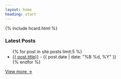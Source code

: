 ```yaml
---
layout: home
heading: start
---
```


{% include hcard.html %}

### Latest Posts

<ul>
  {% for post in site.posts limit:5 %}
  <li>
    <a href="{{ post.url }}">{{ post.title}}</a> - {{ post.date | date: "%B %d, %Y" }}
  </li>
  {% endfor %}
</ul>

<a href="/blog">View more &rarr;</a>